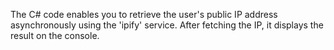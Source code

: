 The C# code enables you to retrieve the user's public IP address asynchronously using the 'ipify' service. After fetching the IP, it displays the result on the console.